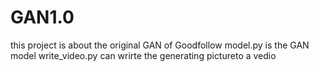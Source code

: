 # GAN1.0
this project is about the original GAN of Goodfollow
model.py is the GAN model
write_video.py can wrirte the generating pictureto a vedio  
